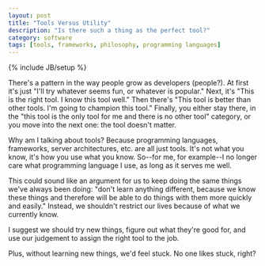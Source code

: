 ```yaml
---
layout: post
title: "Tools Versus Utility"
description: "Is there such a thing as the perfect tool?"
category: software
tags: [tools, frameworks, philosophy, programming languages]
---
```

{% include JB/setup %}

There's a pattern in the way people grow as developers (people?). At first it's just "I'll try whatever seems fun, or whatever is popular."
Next, it's "This is the right tool. I know this tool well." Then there's "This tool is better than other tools. I'm going to champion this tool."
Finally, you either stay there, in the "this tool is the only tool for me and there is no other tool" category, or you move into the next one: the tool doesn't matter.

Why am I talking about tools? Because programming languages, frameworks, server architectures, etc. are all just tools.
It's not what you know, it's how you use what you know. So--for me, for example--I no longer care what programming language I use, as long as it serves me well.

This could sound like an argument for us to keep doing the same things we've always been doing: "don't learn anything different, because we know these things and therefore will be able to do things with them more quickly and easily."
Instead, we shouldn't restrict our lives because of what we currently know.

I suggest we should try new things, figure out what they're good for, and use our judgement to assign the right tool to the job.

Plus, without learning new things, we'd feel stuck. No one likes stuck, right?
